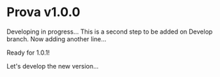 # Prova v1.0.0
Developing in progress...
This is a second step to be added on Develop branch.
Now adding another line...

Ready for 1.0.1!

Let's develop the new version...